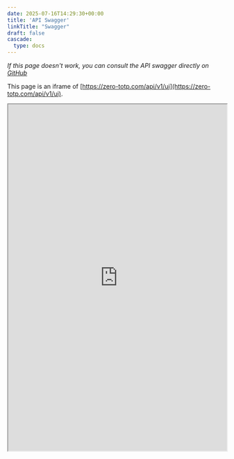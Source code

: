 ```yaml
---
date: 2025-07-16T14:29:30+00:00
title: 'API Swagger'
linkTitle: "Swagger"
draft: false
cascade:
  type: docs
---
```

*If this page doesn't work, you can consult the API swagger directly on [GitHub](https://github.com/SeaweedbrainCY/zero-totp/blob/main/api/openAPI/swagger.yml)*

This page is an iframe of [https://zero-totp.com/api/v1/ui](https://zero-totp.com/api/v1/ui).

<iframe src="https://zero-totp.com/api/v1/ui" width="100%" height="800px" >
